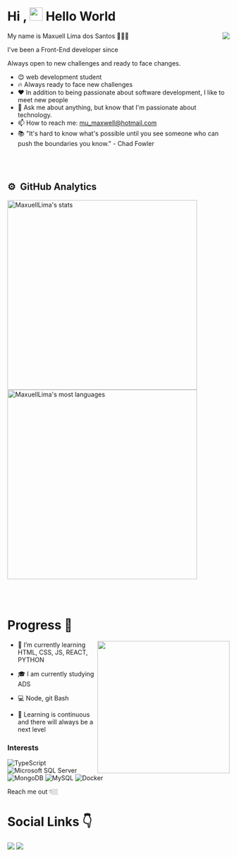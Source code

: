 ### <h1 align="left">Hi , <img src="https://raw.githubusercontent.com/kaueMarques/kaueMarques/master/hi.gif" width="30px" height="30px"> Hello World</h1>
<img align="right" src="https://raw.githubusercontent.com/gist/Maxuell123/2da42c424ed25d14e1681c708964d2ab/raw/eb91b3ac484dac47b235ebd9fda8e991ad6f13ca/card.svg">

My name is Maxuell Lima dos Santos 🧑🇧🇷

I've been a Front-End developer since

Always open to new challenges and ready to face changes.

- 😊 web development student
- 🔥 Always ready to face new challenges
- ❤️ In addition to being passionate about software development, I like to meet new people
- 💬 Ask me about anything, but know that I'm passionate about technology.
- 📫 How to reach me: mu_maxwell@hotmail.com
- 📚 "It's hard to know what's possible until you see someone who can push the boundaries you know." - Chad Fowler

<br><br>

## ⚙️ &nbsp;GitHub Analytics

<p align="left">
<img width="430em" src="https://github-readme-stats.vercel.app/api?username=Maxuell123&show_icons=true&theme=vision-friendly-dark" alt="MaxuellLima's stats"/>
<img width="430em" src="https://github-readme-stats.vercel.app/api/top-langs/?username=Maxuell123&layout=compact&theme=vision-friendly-dark" alt="MaxuellLima's most languages"/>
</p>


<br><br>
  
# Progress 🚀
<img align="right" src="https://raw.githubusercontent.com/MicaelliMedeiros/micaellimedeiros/master/image/computer-illustration.png" width="300"/>

- 🌱 I’m currently learning HTML, CSS, JS, REACT, PYTHON

- 🎓 I am currently studying ADS

- 💻 Node, git Bash

- 🎯 Learning is continuous and there will always be a next level

### Interests
![TypeScript](https://img.shields.io/badge/-TypeScript-%23333?style=flat-square&logo=typescript)
![Microsoft SQL Server](https://img.shields.io/badge/-SQL%20Server-CC2927?style=flat-square&logo=microsoft-sql-server&logoColor=white)
![MongoDB](https://img.shields.io/badge/-MongoDB-black?style=flat-square&logo=mongodb)
![MySQL](https://img.shields.io/badge/-MySQL-4479A1?style=flat-square&logo=mysql&logoColor=white)
![Docker](https://img.shields.io/badge/-Docker-2496ED?style=flat-square&logo=docker&logoColor=white)



Reach me out 👇🏼
  
  # Social Links 👇
<a href="https://www.instagram.com/max_limas/" target="_blank"><img src="https://img.shields.io/badge/-Instagram-%23E4405F?style=for-the-badge&logo=instagram&logoColor=white" target="_blank"></a>
<a href="https://www.linkedin.com/in/maxuell-lima-dos-santos-8423671a8/" target="_blank"><img src="https://img.shields.io/badge/-LinkedIn-%230077B5?style=for-the-badge&logo=linkedin&logoColor=white" target="_blank"></a> 



